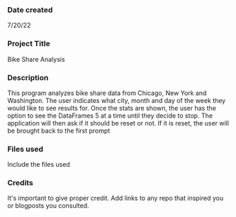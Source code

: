 ### Date created
7/20/22

### Project Title
Bike Share Analysis

### Description
This program analyzes bike share data from Chicago, New York and Washington.
The user indicates what city, month and day of the week they would like to see
results for. Once the stats are shown, the user has the option to see the DataFrames 5 at a time until they decide to stop. The application will then ask if it should be reset or not. If it is reset, the user will be brought back to the first prompt

### Files used
Include the files used

### Credits
It's important to give proper credit. Add links to any repo that inspired you or blogposts you consulted.

